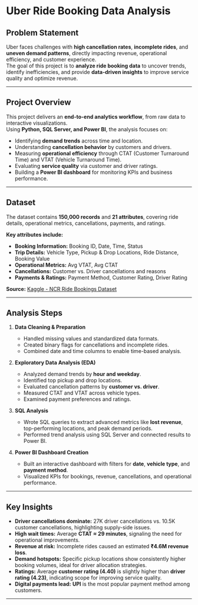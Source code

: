 # **Uber Ride Booking Data Analysis**

## Problem Statement
Uber faces challenges with **high cancellation rates**, **incomplete rides**, and **uneven demand patterns**, directly impacting revenue, operational efficiency, and customer experience.  
The goal of this project is to **analyze ride booking data** to uncover trends, identify inefficiencies, and provide **data-driven insights** to improve service quality and optimize revenue.

---

## Project Overview
This project delivers an **end-to-end analytics workflow**, from raw data to interactive visualizations.  
Using **Python, SQL Server, and Power BI**, the analysis focuses on:
- Identifying **demand trends** across time and location.
- Understanding **cancellation behavior** by customers and drivers.
- Measuring **operational efficiency** through CTAT (Customer Turnaround Time) and VTAT (Vehicle Turnaround Time).
- Evaluating **service quality** via customer and driver ratings.
- Building a **Power BI dashboard** for monitoring KPIs and business performance.

---

## Dataset
The dataset contains **150,000 records** and **21 attributes**, covering ride details, operational metrics, cancellations, payments, and ratings.

**Key attributes include:**
- **Booking Information:** Booking ID, Date, Time, Status  
- **Trip Details:** Vehicle Type, Pickup & Drop Locations, Ride Distance, Booking Value  
- **Operational Metrics:** Avg VTAT, Avg CTAT  
- **Cancellations:** Customer vs. Driver cancellations and reasons  
- **Payments & Ratings:** Payment Method, Customer Rating, Driver Rating  

**Source:** [Kaggle - NCR Ride Bookings Dataset](https://www.kaggle.com/datasets/fatimkasem/ncr-ride-bookings-csv/data)

---

## Analysis Steps
1. **Data Cleaning & Preparation**  
   - Handled missing values and standardized data formats.  
   - Created binary flags for cancellations and incomplete rides.  
   - Combined date and time columns to enable time-based analysis.

2. **Exploratory Data Analysis (EDA)**  
   - Analyzed demand trends by **hour and weekday**.  
   - Identified top pickup and drop locations.  
   - Evaluated cancellation patterns by **customer vs. driver**.  
   - Measured CTAT and VTAT across vehicle types.  
   - Examined payment preferences and ratings.

3. **SQL Analysis**  
   - Wrote SQL queries to extract advanced metrics like **lost revenue**, top-performing locations, and peak demand periods.  
   - Performed trend analysis using SQL Server and connected results to Power BI.

4. **Power BI Dashboard Creation**  
   - Built an interactive dashboard with filters for **date**, **vehicle type**, and **payment method**.  
   - Visualized KPIs for bookings, revenue, cancellations, and operational performance.

---

## Key Insights
- **Driver cancellations dominate:** 27K driver cancellations vs. 10.5K customer cancellations, highlighting supply-side issues.  
- **High wait times:** Average **CTAT ≈ 29 minutes**, signaling the need for operational improvements.  
- **Revenue at risk:** Incomplete rides caused an estimated **₹4.6M revenue loss**.  
- **Demand hotspots:** Specific pickup locations show consistently higher booking volumes, ideal for driver allocation strategies.  
- **Ratings:** Average **customer rating (4.40)** is slightly higher than **driver rating (4.23)**, indicating scope for improving service quality.  
- **Digital payments lead:** **UPI** is the most popular payment method among customers.

---
